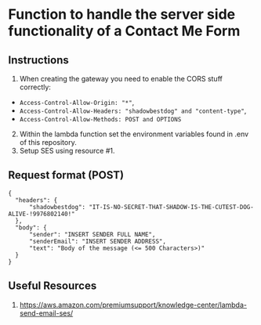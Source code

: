 # Function to handle the server side functionality of a Contact Me Form

## Instructions

1. When creating the gateway you need to enable the CORS stuff correctly: 
  - `Access-Control-Allow-Origin: "*"`,
  - `Access-Control-Allow-Headers: "shadowbestdog" and "content-type"`,
  - `Access-Control-Allow-Methods: POST and OPTIONS`  
2. Within the lambda function set the environment variables found in .env of this repository.
3. Setup SES using resource #1.

## Request format (POST)
```
{  
  "headers": {  
      "shadowbestdog": "IT-IS-NO-SECRET-THAT-SHADOW-IS-THE-CUTEST-DOG-ALIVE-!9976802140!"  
  },  
  "body": {  
      "sender": "INSERT SENDER FULL NAME",  
      "senderEmail": "INSERT SENDER ADDRESS",  
      "text": "Body of the message (<= 500 Characters>)"  
  }  
}  
```

## Useful Resources
1. https://aws.amazon.com/premiumsupport/knowledge-center/lambda-send-email-ses/